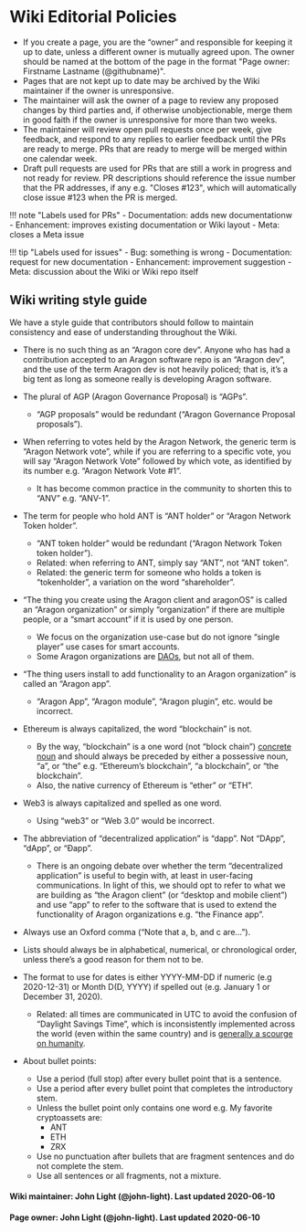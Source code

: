 # Wiki Editorial Policies

- If you create a page, you are the “owner” and responsible for keeping it up to date, unless a different owner is mutually agreed upon. The owner should be named at the bottom of the page in the format "Page owner: Firstname Lastname (@githubname)".
- Pages that are not kept up to date may be archived by the Wiki maintainer if the owner is unresponsive.
- The maintainer will ask the owner of a page to review any proposed changes by third parties and, if otherwise unobjectionable, merge them in good faith if the owner is unresponsive for more than two weeks.
- The maintainer will review open pull requests once per week, give feedback, and respond to any replies to earlier feedback until the PRs are ready to merge. PRs that are ready to merge will be merged within one calendar week.
- Draft pull requests are used for PRs that are still a work in progress and not ready for review. PR descriptions should reference the issue number that the PR addresses, if any e.g. "Closes #123", which will automatically close issue #123 when the PR is merged.

!!! note "Labels used for PRs"
      - Documentation: adds new documentationw
      - Enhancement: improves existing documentation or Wiki layout
      - Meta: closes a Meta issue

!!! tip "Labels used for issues"
      - Bug: something is wrong
      - Documentation: request for new documentation
      - Enhancement: improvement suggestion
      - Meta: discussion about the Wiki or Wiki repo itself

## Wiki writing style guide
We have a style guide that contributors should follow to maintain consistency and ease of understanding throughout the Wiki.

- There is no such thing as an “Aragon core dev”. Anyone who has had a contribution accepted to an Aragon software repo is an “Aragon dev”, and the use of the term Aragon dev is not heavily policed; that is, it’s a big tent as long as someone really is developing Aragon software.

- The plural of AGP (Aragon Governance Proposal) is “AGPs”.
    - “AGP proposals” would be redundant (“Aragon Governance Proposal proposals”).

- When referring to votes held by the Aragon Network, the generic term is “Aragon Network vote”, while if you are referring to a specific vote, you will say “Aragon Network Vote” followed by which vote, as identified by its number e.g. “Aragon Network Vote #1”.
    - It has become common practice in the community to shorten this to “ANV” e.g. “ANV-1”.

- The term for people who hold ANT is “ANT holder” or “Aragon Network Token holder”.
    - “ANT token holder” would be redundant (“Aragon Network Token token holder”).
    - Related: when referring to ANT, simply say “ANT”, not “ANT token”.
    - Related: the generic term for someone who holds a token is “tokenholder”, a variation on the word “shareholder”.

- “The thing you create using the Aragon client and aragonOS” is called an “Aragon organization” or simply “organization” if there are multiple people, or a “smart account” if it is used by one person.
    - We focus on the organization use-case but do not ignore “single player” use cases for smart accounts.
    - Some Aragon organizations are [DAOs](https://aragon.org/dao), but not all of them.

- “The thing users install to add functionality to an Aragon organization” is called an “Aragon app”.
    - “Aragon App”, “Aragon module”, “Aragon plugin”, etc. would be incorrect.

- Ethereum is always capitalized, the word “blockchain” is not.
    - By the way, “blockchain” is a one word (not “block chain”) [concrete noun](https://medium.com/@ryanshea/blockchain-terminology-a-grammar-usage-guide-ff54c95167bb) and should always be preceded by either a possessive noun, “a”, or “the” e.g. “Ethereum’s blockchain”, “a blockchain”, or “the blockchain”. 
    - Also, the native currency of Ethereum is “ether” or “ETH”.

- Web3 is always capitalized and spelled as one word.
    - Using “web3” or “Web 3.0” would be incorrect.

- The abbreviation of “decentralized application” is “dapp”. Not “DApp”, “dApp”, or “Ðapp”.
    - There is an ongoing debate over whether the term “decentralized application” is useful to begin with, at least in user-facing communications. In light of this, we should opt to refer to what we are building as “the Aragon client” (or “desktop and mobile client”) and use “app” to refer to the software that is used to extend the functionality of Aragon organizations e.g. “the Finance app”.

- Always use an Oxford comma (“Note that a, b, and c are…”).

- Lists should always be in alphabetical, numerical, or chronological order, unless there’s a good reason for them not to be.

- The format to use for dates is either YYYY-MM-DD if numeric (e.g 2020-12-31) or Month D(D, YYYY) if spelled out (e.g. January 1 or December 31, 2020).
    - Related: all times are communicated in UTC to avoid the confusion of “Daylight Savings Time”, which is inconsistently implemented across the world (even within the same country) and is [generally a scourge on humanity](https://www.inc.com/jessica-stillman/experts-to-public-daylight-savings-time-is-a-434m-problem-we-could-easily-fix.html).

- About bullet points:
    - Use a period (full stop) after every bullet point that is a sentence.
    - Use a period after every bullet point that completes the introductory stem.
    - Unless the bullet point only contains one word e.g. My favorite cryptoassets are:
        - ANT
        - ETH
        - ZRX
    - Use no punctuation after bullets that are fragment sentences and do not complete the stem.
    - Use all sentences or all fragments, not a mixture.

#### Wiki maintainer: John Light (@john-light). Last updated 2020-06-10

#### Page owner: John Light (@john-light). Last updated 2020-06-10
